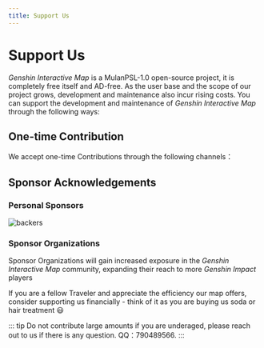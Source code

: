 ```yaml
---
title: Support Us
---
```


<script setup>
import Coins from '../support/Coins.vue'
</script>

# Support Us

*Genshin Interactive Map* is a MulanPSL-1.0 open-source project, it is completely free itself and AD-free.
As the user base and the scope of our project grows, development and maintenance also incur rising costs. You can support the development and maintenance of *Genshin Interactive Map* through the following ways:

## One-time Contribution

We accept one-time Contributions through the following channels：

<Coins />

## Sponsor Acknowledgements

### Personal Sponsors

![backers](/imgs/backers_202347.png)

### Sponsor Organizations

Sponsor Organizations will gain increased exposure in the *Genshin Interactive Map* community, expanding their reach to more *Genshin Impact* players

If you are a fellow Traveler and appreciate the efficiency our map offers, consider supporting us financially - think of it as you are buying us soda or hair treatment 😃

::: tip
Do not contribute large amounts if you are underaged, please reach out to us if there is any question. QQ：790489566.
:::
